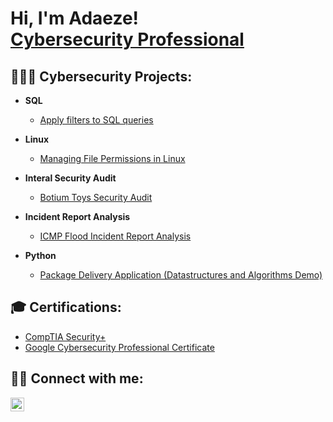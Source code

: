 <h1>Hi, I'm Adaeze! <br/> <a href="https://www.linkedin.com/in/adaezeene/">Cybersecurity Professional</a>

<h2>👩🏾‍💻 Cybersecurity Projects:</h2>


- <b>SQL</b>
  - [Apply filters to SQL queries](https://github.com/adaezeene/SQLFilters/tree/main)
- <b>Linux</b>
  - [Managing File Permissions in Linux](https://github.com/adaezeene/FilePermissionsinLinux)
- <b>Interal Security Audit</b>
  - [Botium Toys Security Audit](https://github.com/adaezeene/InternalSecurityAudit)
- <b>Incident Report Analysis</b>
  - [ICMP Flood Incident Report Analysis](https://github.com/adaezeene/IncidentReportAnalysis)

  
- <b>Python</b>
  - [Package Delivery Application (Datastructures and Algorithms Demo)](https://github.com/joshmadakor1/Package-Delivery-Pathfinding-Algorithm)


<h2> 🎓 Certifications:</h2>

- [CompTIA Security+](https://www.youtube.com/watch?v=a83ASGn_V_s)
- [Google Cybersecurity Professional Certificate](https://www.youtube.com/watch?v=a83ASGn_V_s)


<h2> 🤳🏾 Connect with me:</h2>

[<img align="left" alt="JoshMadakor | LinkedIn" width="22px" src="https://cdn.jsdelivr.net/npm/simple-icons@v3/icons/linkedin.svg" />][linkedin]


[linkedin]: https://linkedin.com/in/adaezeene

<!--
**adaezeene/adaezeene** is a ✨ _special_ ✨ repository because its `README.md` (this file) appears on your GitHub profile.

Here are some ideas to get you started:

- 🔭 I’m currently working on ...
- 🌱 I’m currently learning ...
- 👯 I’m looking to collaborate on ...
- 🤔 I’m looking for help with ...
- 💬 Ask me about ...
- 📫 How to reach me: ...
- 😄 Pronouns: ...
- ⚡ Fun fact: ...
-->
